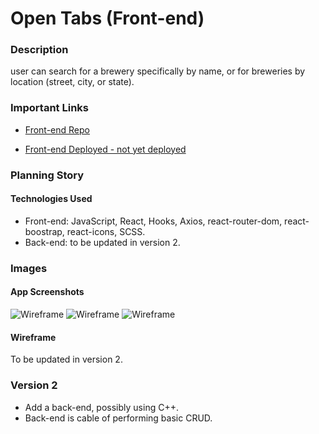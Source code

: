 # Open Tabs (Front-end)

### Description

user can search for a brewery specifically by name, or for breweries by location (street, city, or state).

### Important Links

- [Front-end Repo](https://github.com/TN-space/open-tabs)
<!-- Add deploy page later -->
- [Front-end Deployed - not yet deployed](https://github.com/TN-space/open-tabs)

### Planning Story
#### Technologies Used
- Front-end: JavaScript, React, Hooks, Axios, react-router-dom, react-boostrap, react-icons, SCSS.
- Back-end: to be updated in version 2.

### Images

#### App Screenshots
![Wireframe](src/assets/home.png)
![Wireframe](src/assets/list.png)
![Wireframe](src/assets/show.png)

#### Wireframe
To be updated in version 2.

### Version 2
- Add a back-end, possibly using C++.
- Back-end is cable of performing basic CRUD.

<!-- Builds the app for production to the `build` folder.<br />
It correctly bundles React in production mode and optimizes the build for the best performance.

The build is minified and the filenames include the hashes.<br />
Your app is ready to be deployed!

See the section about [deployment](https://facebook.github.io/create-react-app/docs/deployment) for more information.

### `npm run eject`

**Note: this is a one-way operation. Once you `eject`, you can’t go back!**

If you aren’t satisfied with the build tool and configuration choices, you can `eject` at any time. This command will remove the single build dependency from your project.

Instead, it will copy all the configuration files and the transitive dependencies (webpack, Babel, ESLint, etc) right into your project so you have full control over them. All of the commands except `eject` will still work, but they will point to the copied scripts so you can tweak them. At this point you’re on your own.

You don’t have to ever use `eject`. The curated feature set is suitable for small and middle deployments, and you shouldn’t feel obligated to use this feature. However we understand that this tool wouldn’t be useful if you couldn’t customize it when you are ready for it.

## Learn More

You can learn more in the [Create React App documentation](https://facebook.github.io/create-react-app/docs/getting-started).

To learn React, check out the [React documentation](https://reactjs.org/).

### Code Splitting

This section has moved here: https://facebook.github.io/create-react-app/docs/code-splitting

### Analyzing the Bundle Size

This section has moved here: https://facebook.github.io/create-react-app/docs/analyzing-the-bundle-size

### Making a Progressive Web App

This section has moved here: https://facebook.github.io/create-react-app/docs/making-a-progressive-web-app

### Advanced Configuration

This section has moved here: https://facebook.github.io/create-react-app/docs/advanced-configuration

### Deployment

This section has moved here: https://facebook.github.io/create-react-app/docs/deployment

### `npm run build` fails to minify

This section has moved here: https://facebook.github.io/create-react-app/docs/troubleshooting#npm-run-build-fails-to-minify -->
